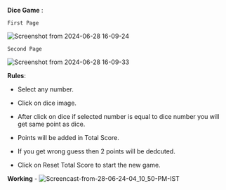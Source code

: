 **Dice Game** :

`First Page`

![Screenshot from 2024-06-28 16-09-24](https://github.com/Sanisha15/Dice-Game/assets/90545685/d223e69f-5fe8-47c2-93b3-917408a016d0)

`Second Page`

![Screenshot from 2024-06-28 16-09-33](https://github.com/Sanisha15/Dice-Game/assets/90545685/af52df00-0f73-4971-a1ec-91d6c1418916)

**Rules**:
* Select any number.
  
* Click on dice image.
  
* After click on  dice  if selected number is equal to dice number you will get same point as dice.
  
* Points will be added in Total Score.
  
* If you get wrong guess then  2 points will be dedcuted.
  
* Click on Reset Total Score to start the new game.

**Working** -
  ![Screencast-from-28-06-24-04_10_50-PM-IST](https://github.com/Sanisha15/Dice-Game/assets/90545685/b2930266-7f82-45b4-96c9-ed75d12c6707)

